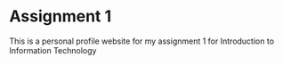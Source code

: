 # Assignment 1
This is a personal profile website for my assignment 1 for Introduction to Information Technology